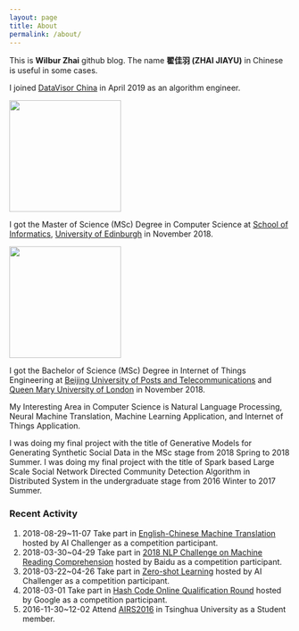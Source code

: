 ```yaml
---
layout: page
title: About
permalink: /about/
---
```

This is **Wilbur Zhai** github blog. The name **翟佳羽 (ZHAI JIAYU)** in Chinese is useful in some cases.

I joined [DataVisor China](https://www.datavisor.cn/) in April 2019 as an algorithm engineer.

<img src="https://www.datavisor.cn/wp-content/uploads/2019/07/dv-logo-sm.png" width="200"/>

I got the Master of Science (MSc) Degree in Computer Science at [School of Informatics](https://www.ed.ac.uk/informatics), [University of Edinburgh](https://www.ed.ac.uk/) in November 2018.

<img src="https://www.ed.ac.uk/sites/all/themes/uoe/assets/logo.png" width="200"/>

I got the Bachelor of Science (MSc) Degree in Internet of Things Engineering at [Beijing University of Posts and Telecommunications](https://www.bupt.edu.cn/) and [Queen Mary University of London](https://www.qmul.ac.uk/) in November 2018.

My Interesting Area in Computer Science is Natural Language Processing, Neural Machine Translation, Machine Learning Application, and Internet of Things Application.

I was doing my final project with the title of Generative Models for Generating Synthetic Social Data in the MSc stage from 2018 Spring to 2018 Summer. I was doing my final project with the title of Spark based Large Scale Social Network Directed Community Detection Algorithm in Distributed System in the undergraduate stage from 2016 Winter to 2017 Summer.

### Recent Activity

1. 2018-08-29~11-07 Take part in [English-Chinese Machine Translation](https://challenger.ai/competition/ect2018) hosted by AI Challenger as a competition participant.
1. 2018-03-30~04-29 Take part in [2018 NLP Challenge on Machine Reading Comprehension](http://mrc2018.cipsc.org.cn/) hosted by Baidu as a competition participant.
1. 2018-03-22~04-26 Take part in [Zero-shot Learning](https://challenger.ai/competition/zsl2018) hosted by AI Challenger as a competition participant.
1. 2018-03-01 Take part in [Hash Code Online Qualification Round](https://hashcode.withgoogle.com/index.html) hosted by Google as a competition participant.
1. 2016-11-30~12-02 Attend [AIRS2016](http://airs2016.ruc.edu.cn/) in Tsinghua University as a Student member.
